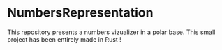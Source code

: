 # NumbersRepresentation
This repository presents a numbers vizualizer in a polar base. This small project has been entirely made in Rust !

